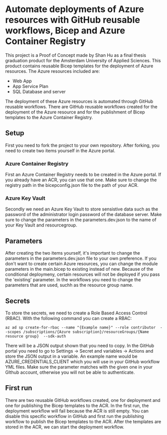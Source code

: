 # Automate deployments of Azure resources with GitHub reusable workflows, Bicep and Azure Container Registry
This project is a Proof of Concept made by Shan Hu as a final thesis graduation product for the Amsterdam University of Applied Sciences. This product contains 
reusable Bicep templates for the deployment of Azure resources. The Azure resources included are:

* Web App 
* App Service Plan
* SQL Database and server

The deployment of these Azure resources is automated through GitHub reusable workflows. There are GitHub reusable workflows created for the deployment of the Azure resource and
for the publishment of Bicep templates to the Azure Container Registry. 

## Setup
First you need to fork the project to your own repository. After forking, you need to create two items yourself in the Azure portal. 

### Azure Container Registry
First an Azure Container Registry needs to be created in the Azure portal. If you already have an ACR, you can use that one. Make sure to change the registry path in the bicepconfig.json file
to the path of your ACR. 

### Azure Key Vault
Secondly we need an Azure Key Vault to store sensistive data such as the password of the administrator login password of the database server. Make sure to change the parameters in
the parameters.dev.json to the name of your Key Vault and resourcegroup. 

## Parameters
After creating the two items yourself, it's important to change the parameters in the parameters.dev.json file to your own preference. If you don't
want to create certain Azure resources, you can change the module parameters in the main.bicep to existing instead of new. Because of the conditional deploymeny, certain resources will
not be deployed if you pass the 'existing' parameter. In the workflows you need to change the parameters that are used, suchh as the resource group name. 

## Secrets
To store the secrets, we need to create a Role Based Access Control (RBAC). With the following command you can create a RBAC:
```
az ad sp create-for-rbac --name "{Example name}" --role contributor  --scopes /subscriptions/{Azure subscription}/resourceGroups/{Name resource group}  --sdk-auth
```
There will be a JSON output shown that you need to copy. In the GitHub portal you need to go to Settings -> Secret and variables -> Actions and store the JSON output in a variable. 
An example name would be AZURE_CREDENTIALS_CLIENT which you will use in your GitHub workflow YML files. Make sure the parameter matches with the given one in your GIthub account, otherwise you will not
be able to authenticate. 

## First run
There are two reusable GitHub workflows created, one for deployment and one for publishing the Bicep templates to the ACR. In the first run, the deployment workflow will fail because the ACR is still empty.
You can disable this specific workflow in GitHub and first run the publishing workflow to publish the Bicep templates to the ACR. After the templates are stored in the ACR, we can start the deployment workflow. 

